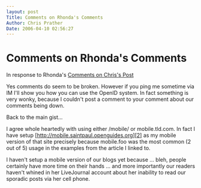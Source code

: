```yaml
---
layout: post
Title: Comments on Rhonda's Comments  
Author: Chris Prather
Date: 2006-04-10 02:56:27
---
```


# Comments on Rhonda's Comments
In response to Rhonda's [Comments on Chris's Post][1]

Yes comments do seem to be broken. However if you ping me sometime via IM I'll show you how you can use the OpenID system. In fact something is very wonky, because I couldn't post a comment to your comment about our comments being down.

Back to the main gist...

I agree whole heartedly with using either /mobile/ or mobile.tld.com. In fact I have setup [http://mobile.saintpaul.openguides.org][2] as my mobile version of that site precisely because mobile.foo was the most common (2 out of 5) usage in the examples from the article I linked to.

I haven't setup a mobile version of our blogs yet because ... bleh, people certainly have more time on their hands ... and more importantly our readers haven't whined in her LiveJournal account about her inability to read our sporadic posts via her cell phone.

[1]: http://rowland.prather.org/archives/000730.html
[2]: http://mobile.saintpaul.openguides.org

